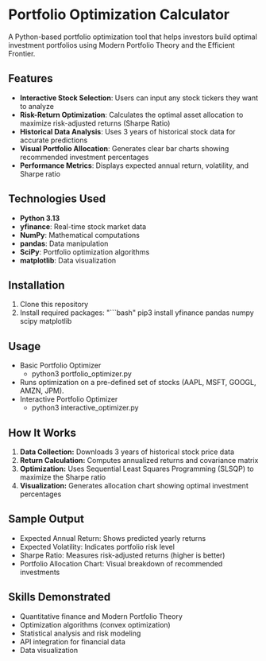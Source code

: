 # Portfolio Optimization Calculator

A Python-based portfolio optimization tool that helps investors build optimal investment portfolios using Modern Portfolio Theory and the Efficient Frontier.

## Features
- **Interactive Stock Selection**: Users can input any stock tickers they want to analyze
- **Risk-Return Optimization**: Calculates the optimal asset allocation to maximize risk-adjusted returns (Sharpe Ratio)
- **Historical Data Analysis**: Uses 3 years of historical stock data for accurate predictions
- **Visual Portfolio Allocation**: Generates clear bar charts showing recommended investment percentages
- **Performance Metrics**: Displays expected annual return, volatility, and Sharpe ratio

## Technologies Used
- **Python 3.13**
- **yfinance**: Real-time stock market data
- **NumPy**: Mathematical computations
- **pandas**: Data manipulation
- **SciPy**: Portfolio optimization algorithms
- **matplotlib**: Data visualization

## Installation

1. Clone this repository
2. Install required packages:
"```bash"
pip3 install yfinance pandas numpy scipy matplotlib

## Usage
- Basic Portfolio Optimizer
  - python3 portfolio_optimizer.py
- Runs optimization on a pre-defined set of stocks (AAPL, MSFT, GOOGL, AMZN, JPM).
- Interactive Portfolio Optimizer
  - python3 interactive_optimizer.py

## How It Works

1. **Data Collection:** Downloads 3 years of historical stock price data
2. **Return Calculation:** Computes annualized returns and covariance matrix
3. **Optimization:** Uses Sequential Least Squares Programming (SLSQP) to maximize the Sharpe ratio
4. **Visualization:** Generates allocation chart showing optimal investment percentages

## Sample Output

- Expected Annual Return: Shows predicted yearly returns
- Expected Volatility: Indicates portfolio risk level
- Sharpe Ratio: Measures risk-adjusted returns (higher is better)
- Portfolio Allocation Chart: Visual breakdown of recommended investments

## Skills Demonstrated

- Quantitative finance and Modern Portfolio Theory
- Optimization algorithms (convex optimization)
- Statistical analysis and risk modeling
- API integration for financial data
- Data visualization
